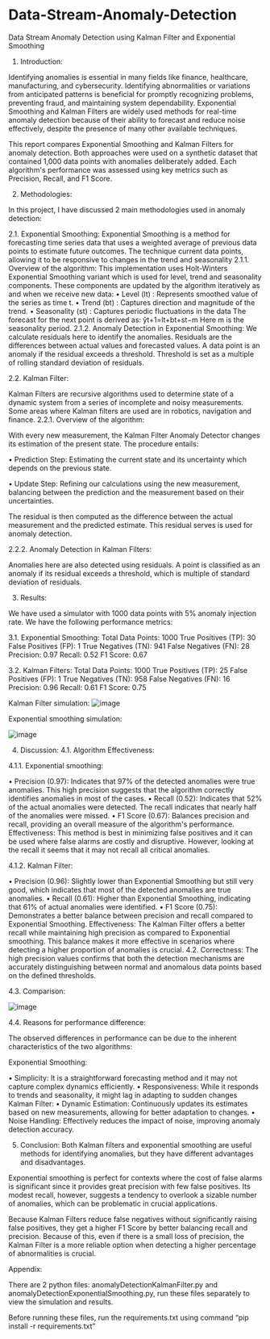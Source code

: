 # Data-Stream-Anomaly-Detection
Data Stream Anomaly Detection using Kalman Filter and Exponential Smoothing


1.	Introduction:

Identifying anomalies is essential in many fields like finance, healthcare, manufacturing, and cybersecurity. Identifying abnormalities or variations from anticipated patterns is beneficial for promptly recognizing problems, preventing fraud, and maintaining system dependability. Exponential Smoothing and Kalman Filters are widely used methods for real-time anomaly detection because of their ability to forecast and reduce noise effectively, despite the presence of many other available techniques.

This report compares Exponential Smoothing and Kalman Filters for anomaly detection. Both approaches were used on a synthetic dataset that contained 1,000 data points with anomalies deliberately added. Each algorithm's performance was assessed using key metrics such as Precision, Recall, and F1 Score.

2.	Methodologies:
   
In this project, I have discussed 2 main methodologies used in anomaly detection:

2.1.	Exponential Smoothing:
Exponential Smoothing is a method for forecasting time series data that uses a weighted average of previous data points to estimate future outcomes. The technique current data points, allowing it to be responsive to changes in the trend and seasonality
2.1.1.	Overview of the algorithm:
This implementation uses Holt-Winters Exponential Smoothing variant which is used for level, trend and seasonality components. These components are updated by the algorithm iteratively as and when we receive new data:
•	Level (lt) : Represents smoothed value of the series as time t.
•	Trend (bt) : Captures direction and magnitude of the trend.
•	Seasonality (st) : Captures periodic fluctuations in the data
       The forecast for the next point is derived as:
ŷt+1=lt+bt+st−m
		       Here m is the seasonality period.
2.1.2.	Anomaly Detection in Exponential Smoothing:
We calculate residuals here to identify the anomalies. Residuals are the differences between actual values and forecasted values. A data point is an anomaly if the residual exceeds a threshold. Threshold is set as a multiple of rolling standard deviation of residuals.

2.2.	Kalman Filter:

Kalman Filters are recursive algorithms used to determine state of a dynamic system from  a series of incomplete and noisy measurements. Some areas where Kalman filters are used are in robotics, navigation and finance.
2.2.1.	Overview of the algorithm:

With every new measurement, the Kalman Filter Anomaly Detector changes its estimation of the present state. The procedure entails:

•	Prediction Step: Estimating the current state and its uncertainty which depends on the previous state.

•	Update Step: Refining our calculations using the new measurement, balancing between the prediction and the measurement based on their uncertainties.

The residual is then computed as the difference between the actual measurement and the predicted estimate. This residual serves is used for anomaly detection.

2.2.2.	Anomaly Detection in Kalman Filters:

Anomalies here are also detected using residuals. A point is classified as an anomaly if its residual exceeds a threshold, which is multiple of standard deviation of residuals.

3.	Results:
   
We have used a simulator with 1000 data points with 5% anomaly injection rate. We have the following performance metrics:

3.1.	Exponential Smoothing:
Total Data Points: 1000 
True Positives (TP): 30 
False Positives (FP): 1 
True Negatives (TN): 941 
False Negatives (FN): 28 
Precision: 0.97 
Recall: 0.52 
F1 Score: 0.67

3.2.	Kalman Filters:
Total Data Points: 1000
True Positives (TP): 25
False Positives (FP): 1
True Negatives (TN): 958
False Negatives (FN): 16
Precision: 0.96
Recall: 0.61
F1 Score: 0.75

Kalman Filter simulation:
![image](https://github.com/user-attachments/assets/8311d440-45d1-4e47-9ddd-497325e702e5)

Exponential smoothing simulation:
	 
![image](https://github.com/user-attachments/assets/2d58b372-4063-4119-898d-c437a6c60324)


4.	Discussion:
4.1.	Algorithm Effectiveness:
  	
4.1.1.	Exponential smoothing:
  	
•	Precision (0.97): Indicates that 97% of the detected anomalies were true anomalies. This high precision suggests that the algorithm correctly identifies anomalies in most of the cases.
•	Recall (0.52): Indicates that 52% of the actual anomalies were detected. The recall indicates that nearly half of the anomalies were missed.
•	F1 Score (0.67): Balances precision and recall, providing an overall measure of the algorithm's performance.
Effectiveness: This method is best in minimizing false positives and it can be used where false alarms are costly and disruptive. However, looking at the recall it seems that it may not recall all critical anomalies.

4.1.2.	Kalman Filter:
 
•	Precision (0.96): Slightly lower than Exponential Smoothing but still very good, which indicates that most of the detected anomalies are true anomalies.
•	Recall (0.61): Higher than Exponential Smoothing, indicating that 61% of actual anomalies were identified.
•	F1 Score (0.75): Demonstrates a better balance between precision and recall compared to Exponential Smoothing.
Effectiveness: The Kalman Filter offers a better recall while maintaining high precision as compared to Exponential smoothing. This balance makes it more effective in scenarios where detecting a higher proportion of anomalies is crucial.
4.2.	Correctness:
The high precision values confirms that both the detection mechanisms are accurately distinguishing between normal and anomalous data points based on the defined thresholds.

4.3.	Comparison:

![image](https://github.com/user-attachments/assets/4a330ae7-1291-4b96-b0bc-f279af26d182)


4.4.	Reasons for performance difference:

The observed differences in performance can be due to the inherent characteristics of the two algorithms:

Exponential Smoothing:

•	Simplicity: It is a straightforward forecasting method and it may not capture complex dynamics efficiently.
•	Responsiveness: While it responds to trends and seasonality, it might lag in adapting to sudden changes
Kalman Filter:
•	Dynamic Estimation: Continuously updates its estimates based on new measurements, allowing for better adaptation to changes.
•	Noise Handling: Effectively reduces the impact of noise, improving anomaly detection accuracy.

5.	Conclusion:
Both Kalman filters and exponential smoothing are useful methods for identifying anomalies, but they have different advantages and disadvantages.

Exponential smoothing is perfect for contexts where the cost of false alarms is significant since it provides great precision with few false positives. Its modest recall, however, suggests a tendency to overlook a sizable number of anomalies, which can be problematic in crucial applications.

Because Kalman Filters reduce false negatives without significantly raising false positives, they get a higher F1 Score by better balancing recall and precision. Because of this, even if there is a small loss of precision, the Kalman Filter is a more reliable option when detecting a higher percentage of abnormalities is crucial.


Appendix:

There are 2 python files: anomalyDetectionKalmanFilter.py and anomalyDetectionExponentialSmoothing.py, run these files separately to view the simulation and results.

Before running these files, run the requirements.txt using command “pip install -r requirements.txt”


